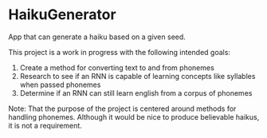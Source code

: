 # HaikuGenerator
App that can generate a haiku based on a given seed.

This project is a work in progress with the following intended goals:
1) Create a method for converting text to and from phonemes
2) Research to see if an RNN is capable of learning concepts like syllables when passed phonemes
3) Determine if an RNN can still learn english from a corpus of phonemes

Note: That the purpose of the project is centered around methods for handling phonemes. Although it would be nice to produce believable haikus, it is not a requirement. 

